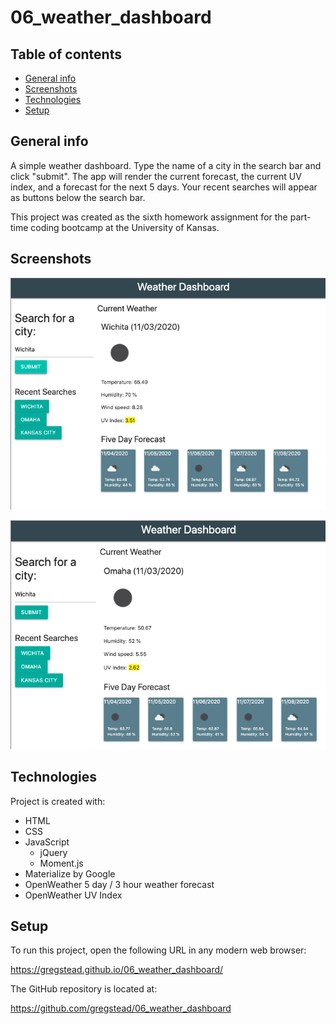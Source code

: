 # 06_weather_dashboard

## Table of contents

* [General info](#general-info)
* [Screenshots](#screenshots)
* [Technologies](#technologies)
* [Setup](#setup)

## General info

A simple weather dashboard. Type the name of a city in the search bar and click "submit". The app will render the current forecast, the current UV index, and a forecast for the next 5 days. Your recent searches will appear as buttons below the search bar.

This project was created as the sixth homework assignment for the part-time coding bootcamp at the University of Kansas.

## Screenshots

![Weather Dashboard screenshot 1](./assets/screenshot1.png "Weather Dashboard in action!")

![Weather Dashboard screenshot 2](./assets/screenshot2.png "Weather Dashboard in action!")

## Technologies

Project is created with:

* HTML
* CSS
* JavaScript
  * jQuery
  * Moment.js
* Materialize by Google
* OpenWeather 5 day / 3 hour weather forecast
* OpenWeather UV Index

## Setup

To run this project, open the following URL in any modern web browser:

https://gregstead.github.io/06_weather_dashboard/

The GitHub repository is located at:

https://github.com/gregstead/06_weather_dashboard